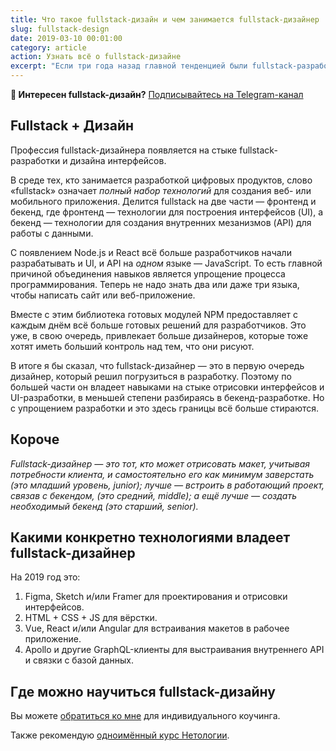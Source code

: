 ```yaml
---
title: Что такое fullstack-дизайн и чем занимается fullstack-дизайнер
slug: fullstack-design
date: 2019-03-10 00:01:00
category: article
action: Узнать всё о fullstack-дизайне
excerpt: "Если три года назад главной тенденцией были fullstack-разработчики, то сегодня это — fullstack-дизайнеры. В этой статье я расскажу, с чем это связано и как стать fullstack-дизайнером."
---
```


**📰 Интересен fullstack-дизайн?** [Подписывайтесь на Telegram-канал](http://t-do.ru/fullstackdesign)

## Fullstack + Дизайн

Профессия fullstack-дизайнера появляется на стыке fullstack-разработки и дизайна интерфейсов.

В среде тех, кто занимается разработкой цифровых продуктов, слово «fullstack» означает *полный набор технологий* для создания веб- или мобильного приложения. Делится fullstack на две части — фронтенд и бекенд, где фронтенд — технологии для построения интерфейсов (UI), а бекенд — технологии для создания внутренних мезанизмов (API) для работы с данными.

С появлением Node.js и React всё больше разработчиков начали разрабатывать и UI, и API на *одном* языке — JavaScript. То есть главной причиной объединения навыков является упрощение процесса программирования. Теперь не надо знать два или даже три языка, чтобы написать сайт или веб-приложение.

Вместе с этим библиотека готовых модулей NPM предоставляет с каждым днём всё больше готовых решений для разработчиков. Это уже, в свою очередь, привлекает больше дизайнеров, которые тоже хотят иметь больший контроль над тем, что они рисуют.

В итоге я бы сказал, что fullstack-дизайнер — это в первую очередь дизайнер, который решил погрузиться в разработку. Поэтому по большей части он владеет навыками на стыке отрисовки интерфейсов и UI-разработки, в меньшей степени разбираясь в бекенд-разработке. Но с упрощением разработки и это здесь границы всё больше стираются.  

## Короче

*Fullstack-дизайнер — это тот, кто может отрисовать макет, учитывая потребности клиента, и самостоятельно его как минимум заверстать (это младший уровень, junior); лучше — встроить в работающий проект, связав с бекендом, (это средний, middle); а ещё лучше — создать необходимый бекенд (это старший, senior).*

## Какими конкретно технологиями владеет fullstack-дизайнер

На 2019 год это:

1. Figma, Sketch и/или Framer для проектирования и отрисовки интерфейсов.
2. HTML + CSS + JS для вёрстки.
3. Vue, React и/или Angular для встраивания макетов в рабочее приложение.
4. Apollo и другие GraphQL-клиенты для выстраивания внутреннего API и связки с базой данных.

## Где можно научиться fullstack-дизайну

Вы можете [обратиться ко мне](/#contact) для индивидуального коучинга.

Также рекомендую [одноимённый курс Нетологии](https://netology.ru/programs/fullstack-designer?pid=up2973807).
